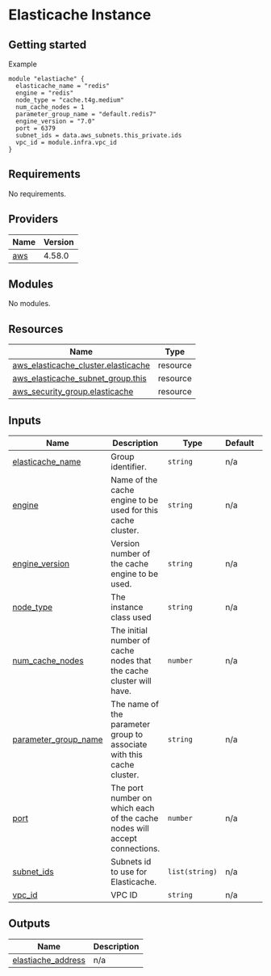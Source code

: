 # Elasticache Instance

## Getting started

Example

````
module "elastiache" {
  elasticache_name = "redis"
  engine = "redis"
  node_type = "cache.t4g.medium"
  num_cache_nodes = 1
  parameter_group_name = "default.redis7"
  engine_version = "7.0"
  port = 6379
  subnet_ids = data.aws_subnets.this_private.ids
  vpc_id = module.infra.vpc_id
}
````



<!-- BEGINNING OF PRE-COMMIT-TERRAFORM DOCS HOOK -->
## Requirements

No requirements.

## Providers

| Name | Version |
|------|---------|
| <a name="provider_aws"></a> [aws](#provider\_aws) | 4.58.0 |

## Modules

No modules.

## Resources

| Name | Type |
|------|------|
| [aws_elasticache_cluster.elasticache](https://registry.terraform.io/providers/hashicorp/aws/latest/docs/resources/elasticache_cluster) | resource |
| [aws_elasticache_subnet_group.this](https://registry.terraform.io/providers/hashicorp/aws/latest/docs/resources/elasticache_subnet_group) | resource |
| [aws_security_group.elasticache](https://registry.terraform.io/providers/hashicorp/aws/latest/docs/resources/security_group) | resource |

## Inputs

| Name | Description | Type | Default | Required |
|------|-------------|------|---------|:--------:|
| <a name="input_elasticache_name"></a> [elasticache\_name](#input\_elasticache\_name) | Group identifier. | `string` | n/a | yes |
| <a name="input_engine"></a> [engine](#input\_engine) | Name of the cache engine to be used for this cache cluster. | `string` | n/a | yes |
| <a name="input_engine_version"></a> [engine\_version](#input\_engine\_version) | Version number of the cache engine to be used. | `string` | n/a | yes |
| <a name="input_node_type"></a> [node\_type](#input\_node\_type) | The instance class used | `string` | n/a | yes |
| <a name="input_num_cache_nodes"></a> [num\_cache\_nodes](#input\_num\_cache\_nodes) | The initial number of cache nodes that the cache cluster will have. | `number` | n/a | yes |
| <a name="input_parameter_group_name"></a> [parameter\_group\_name](#input\_parameter\_group\_name) | The name of the parameter group to associate with this cache cluster. | `string` | n/a | yes |
| <a name="input_port"></a> [port](#input\_port) | The port number on which each of the cache nodes will accept connections. | `number` | n/a | yes |
| <a name="input_subnet_ids"></a> [subnet\_ids](#input\_subnet\_ids) | Subnets id to use for Elasticache. | `list(string)` | n/a | yes |
| <a name="input_vpc_id"></a> [vpc\_id](#input\_vpc\_id) | VPC ID | `string` | n/a | yes |

## Outputs

| Name | Description |
|------|-------------|
| <a name="output_elastiache_address"></a> [elastiache\_address](#output\_elastiache\_address) | n/a |
<!-- END OF PRE-COMMIT-TERRAFORM DOCS HOOK -->